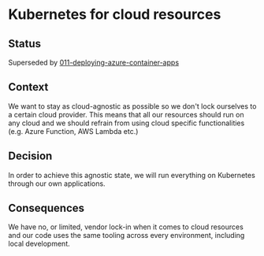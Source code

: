 # Kubernetes for cloud resources

## Status

Superseded by [011-deploying-azure-container-apps](011-deploying-azure-container-apps.md)

## Context

We want to stay as cloud-agnostic as possible so we don't lock ourselves to a certain cloud provider.
This means that all our resources should run on any cloud and we should refrain from using cloud specific functionalities (e.g. Azure Function, AWS Lambda etc.)

## Decision

In order to achieve this agnostic state, we will run everything on Kubernetes through our own applications.

## Consequences

We have no, or limited, vendor lock-in when it comes to cloud resources and our code uses the same tooling across every environment, including local development.
